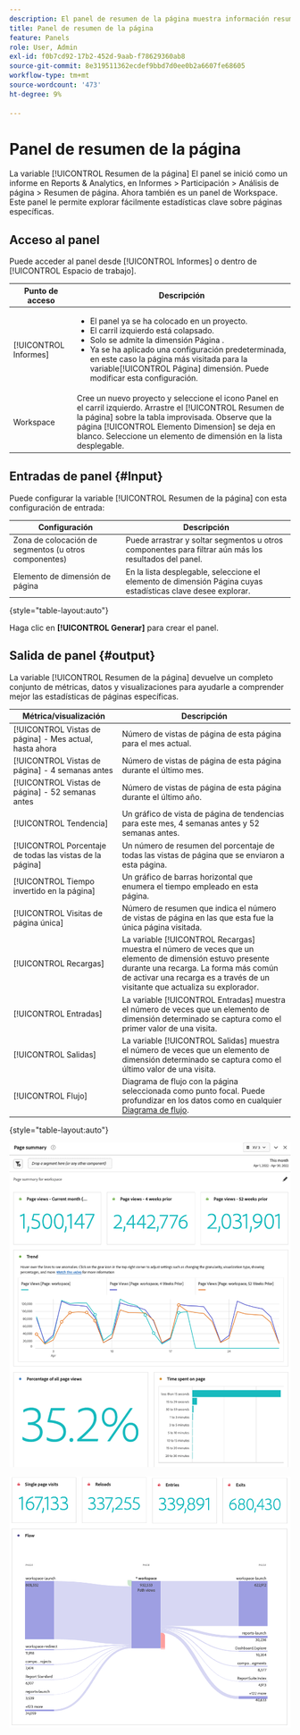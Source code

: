```yaml
---
description: El panel de resumen de la página muestra información resumida de una página de su elección.
title: Panel de resumen de la página
feature: Panels
role: User, Admin
exl-id: f0b7cd92-17b2-452d-9aab-f78629360ab8
source-git-commit: 8e319511362ecdef9bbd7d0ee0b2a6607fe68605
workflow-type: tm+mt
source-wordcount: '473'
ht-degree: 9%

---
```


# Panel de resumen de la página

La variable [!UICONTROL Resumen de la página] El panel se inició como un informe en Reports &amp; Analytics, en Informes > Participación > Análisis de página > Resumen de página. Ahora también es un panel de Workspace. Este panel le permite explorar fácilmente estadísticas clave sobre páginas específicas.

## Acceso al panel

Puede acceder al panel desde [!UICONTROL Informes] o dentro de [!UICONTROL Espacio de trabajo].

| Punto de acceso | Descripción |
| --- | --- |
| [!UICONTROL Informes] | <ul><li>El panel ya se ha colocado en un proyecto.</li><li>El carril izquierdo está colapsado.</li><li>Solo se admite la dimensión Página .</li><li>Ya se ha aplicado una configuración predeterminada, en este caso la página más visitada para la variable[!UICONTROL Página] dimensión. Puede modificar esta configuración.</li></ul> |
| Workspace | Cree un nuevo proyecto y seleccione el icono Panel en el carril izquierdo. Arrastre el [!UICONTROL Resumen de la página] sobre la tabla improvisada. Observe que la página [!UICONTROL Elemento Dimension] se deja en blanco. Seleccione un elemento de dimensión en la lista desplegable. |

## Entradas de panel {#Input}

Puede configurar la variable [!UICONTROL Resumen de la página] con esta configuración de entrada:

| Configuración | Descripción |
| --- | --- |
| Zona de colocación de segmentos (u otros componentes) | Puede arrastrar y soltar segmentos u otros componentes para filtrar aún más los resultados del panel. |
| Elemento de dimensión de página | En la lista desplegable, seleccione el elemento de dimensión Página cuyas estadísticas clave desee explorar. |

{style=&quot;table-layout:auto&quot;}

Haga clic en **[!UICONTROL Generar]** para crear el panel.

## Salida de panel {#output}

La variable [!UICONTROL Resumen de la página] devuelve un completo conjunto de métricas, datos y visualizaciones para ayudarle a comprender mejor las estadísticas de páginas específicas.

| Métrica/visualización | Descripción |
| --- | --- |
| [!UICONTROL Vistas de página] - Mes actual, hasta ahora | Número de vistas de página de esta página para el mes actual. |
| [!UICONTROL Vistas de página] - 4 semanas antes | Número de vistas de página de esta página durante el último mes. |
| [!UICONTROL Vistas de página] - 52 semanas antes | Número de vistas de página de esta página durante el último año. |
| [!UICONTROL Tendencia] | Un gráfico de vista de página de tendencias para este mes, 4 semanas antes y 52 semanas antes. |
| [!UICONTROL Porcentaje de todas las vistas de la página] | Un número de resumen del porcentaje de todas las vistas de página que se enviaron a esta página. |
| [!UICONTROL Tiempo invertido en la página] | Un gráfico de barras horizontal que enumera el tiempo empleado en esta página. |
| [!UICONTROL Visitas de página única] | Número de resumen que indica el número de vistas de página en las que esta fue la única página visitada. |
| [!UICONTROL Recargas] | La variable [!UICONTROL Recargas] muestra el número de veces que un elemento de dimensión estuvo presente durante una recarga. La forma más común de activar una recarga es a través de un visitante que actualiza su explorador. |
| [!UICONTROL Entradas] | La variable [!UICONTROL Entradas] muestra el número de veces que un elemento de dimensión determinado se captura como el primer valor de una visita. |
| [!UICONTROL Salidas] | La variable [!UICONTROL Salidas] muestra el número de veces que un elemento de dimensión determinado se captura como el último valor de una visita. |
| [!UICONTROL Flujo] | Diagrama de flujo con la página seleccionada como punto focal. Puede profundizar en los datos como en cualquier [Diagrama de flujo](/help/analyze/analysis-workspace/visualizations/c-flow/creating-flow-report.md). |

{style=&quot;table-layout:auto&quot;}

![Panel de resumen de la página](assets/page-sum1.png)

![Métricas y flujo](assets/page-sum2.png)
